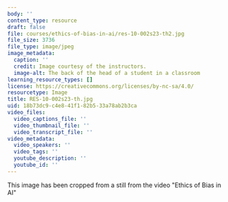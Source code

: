 ```yaml
---
body: ''
content_type: resource
draft: false
file: courses/ethics-of-bias-in-ai/res-10-002s23-th2.jpg
file_size: 3736
file_type: image/jpeg
image_metadata:
  caption: ''
  credit: Image courtesy of the instructors.
  image-alt: The back of the head of a student in a classroom
learning_resource_types: []
license: https://creativecommons.org/licenses/by-nc-sa/4.0/
resourcetype: Image
title: RES-10-002s23-th.jpg
uid: 18b73dc9-c4e8-41f1-82b5-33a78ab2b3ca
video_files:
  video_captions_file: ''
  video_thumbnail_file: ''
  video_transcript_file: ''
video_metadata:
  video_speakers: ''
  video_tags: ''
  youtube_description: ''
  youtube_id: ''
---
```

This image has been cropped from a still from the video "Ethics of Bias in AI"